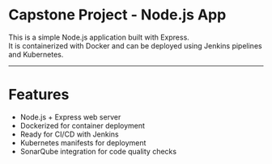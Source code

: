 # Capstone Project - Node.js App

This is a simple Node.js application built with Express.  
It is containerized with Docker and can be deployed using Jenkins pipelines and Kubernetes.

---

# Features
- Node.js + Express web server
- Dockerized for container deployment
- Ready for CI/CD with Jenkins
- Kubernetes manifests for deployment
- SonarQube integration for code quality checks



